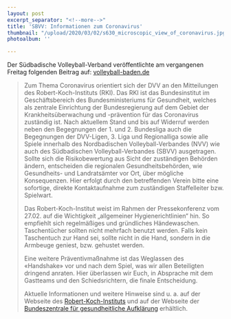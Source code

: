 ```yaml
---
layout: post
excerpt_separator: "<!--more-->"
title: 'SBVV: Informationen zum Coronavirus'
thumbnail: "/upload/2020/03/02/s630_microscopic_view_of_coronavirus.jpg"
photoalbum: ''

---
```

Der Südbadische Volleyball-Verband veröffentlichte am vergangenen Freitag folgenden Beitrag auf: [volleyball-baden.de]()

> Zum Thema Coronavirus orientiert sich der DVV an den Mitteilungen des Robert-Koch-Instituts (RKI). Das RKI ist das Bundesinstitut im Geschäftsbereich des Bundesministeriums für Gesundheit, welches als zentrale Einrichtung der Bundesregierung auf dem Gebiet der Krankheitsüberwachung und -prävention für das Coronavirus zuständig ist. Nach aktuellem Stand und bis auf Widerruf werden neben den Begegnungen der 1. und 2. Bundesliga auch die Begegnungen der DVV-Ligen, 3. Liga und Regionalliga sowie alle Spiele innerhalb des Nordbadischen Volleyball-Verbandes (NVV) wie auch des Südbadischen Volleyball-Verbandes (SBVV) ausgetragen. Sollte sich die Risikobewertung aus Sicht der zuständigen Behörden ändern, entscheiden die regionalen Gesundheitsbehörden, wie Gesundheits- und Landratsämter vor Ort, über mögliche Konsequenzen. Hier erfolgt durch den betreffenden Verein bitte eine sofortige, direkte Kontaktaufnahme zum zuständigen Staffelleiter bzw. Spielwart. 
>
> Das Robert-Koch-Institut weist im Rahmen der Pressekonferenz vom 27.02. auf die Wichtigkeit „allgemeiner Hygienerichtlinien“ hin. So empfiehlt sich regelmäßiges und gründliches Händewaschen. Taschentücher sollten nicht mehrfach benutzt werden. Falls kein Taschentuch zur Hand sei, sollte nicht in die Hand, sondern in die Armbeuge geniest, bzw. gehustet werden.   
>
> Eine weitere Präventivmaßnahme ist das Weglassen des «Handshake» vor und nach dem Spiel, was wir allen Beteiligten dringend anraten. Hier überlassen wir Euch, in Absprache mit dem Gastteams und den Schiedsrichtern, die finale Entscheidung. 
>
> Aktuelle Informationen und weitere Hinweise sind u. a. auf der Webseite des [Robert-Koch-Instituts](http://www.rki.de/) und auf der Webseite der [Bundeszentrale für gesundheitliche Aufklärung](http://www.bzga.de/) erhältlich.